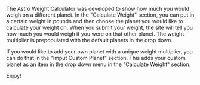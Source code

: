 The Astro Weight Calculator was developed to show how much you would weigh on a different planet. In the "Calculate Weight" section, you can put in a certain weight in pounds and then choose the planet you would like to calculate your weight on. When you submit your weight, the site will tell you how much you would weigh if you were on that other planet. The weight multiplier is prepopulated with the default planets in the drop down.

If you would like to add your own planet with a unique weight multiplier, you can do that in the "Imput Custom Planet" section. This adds your custom planet as an item in the drop down menu in the "Calculate Weight" section.

Enjoy!


